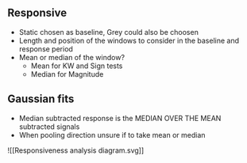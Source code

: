 ## Responsive
- Static chosen as baseline, Grey could also be choosen
- Length and position of the windows to consider in the baseline and response period
- Mean or median of the window?
	- Mean for KW and Sign tests
	- Median for Magnitude


## Gaussian fits
- Median subtracted response is the MEDIAN OVER THE MEAN subtracted signals
- When pooling direction unsure if to take mean or median



![[Responsiveness analysis diagram.svg]]
